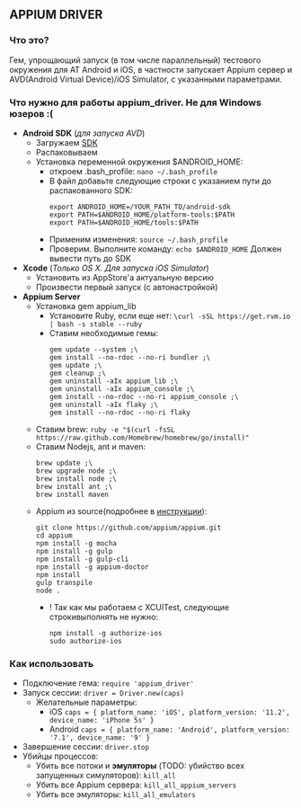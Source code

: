 APPIUM DRIVER
-------------

### Что это?
Гем, упрощающий запуск (в том числе параллельный) тестового окружения для АТ Android и iOS, в частности
запускает Appium сервер и AVD(Android Virtual Device)/iOS Simulator, с указанными параметрами.

### Что нужно для работы appium_driver. Не для Windows юзеров :(
- **Android SDK** (*для запуска AVD*)
  - Загружаем [SDK](https://developer.android.com/studio/releases/sdk-tools.html)
  - Распаковываем
  - Установка переменной окружения $ANDROID_HOME:
    - откроем .bash_profile: `nano ~/.bash_profile `
    - В файл добавьте следующие строки с указанием пути до распакованного SDK:
       ```
       export ANDROID_HOME=/YOUR_PATH_TO/android-sdk
       export PATH=$ANDROID_HOME/platform-tools:$PATH
       export PATH=$ANDROID_HOME/tools:$PATH
       ```
    - Применим изменения: `source ~/.bash_profile`
    - Проверим. Выполните команду: `echo $ANDROID_HOME`
    Должен вывести путь до SDK
- **Xcode** (*Только OS X. Для запуска iOS Simulator*)
  - Установить из AppStore'a актуальную версию
  - Произвести первый запуск (с автонастройкой)
- **Appium Server**
  - Установка gem appium_lib
    - Установите Ruby, если еще нет: `\curl -sSL https://get.rvm.io | bash -s stable --ruby`
    - Ставим необходимые гемы:
        ```
        gem update --system ;\
        gem install --no-rdoc --no-ri bundler ;\
        gem update ;\
        gem cleanup ;\
        gem uninstall -aIx appium_lib ;\
        gem uninstall -aIx appium_console ;\
        gem install --no-rdoc --no-ri appium_console ;\
        gem uninstall -aIx flaky ;\
        gem install --no-rdoc --no-ri flaky
        ```
  - Cтавим brew: `ruby -e "$(curl -fsSL https://raw.github.com/Homebrew/homebrew/go/install)"`
  - Ставим Nodejs, ant и maven:
      ```
      brew update ;\
      brew upgrade node ;\
      brew install node ;\
      brew install ant ;\
      brew install maven
      ```
  - Appium из source(подробнее в [инструкции](https://github.com/appium/appium/blob/master/docs/en/contributing-to-appium/appium-from-source.md#setting-up-appium-from-source)):
      ```
      git clone https://github.com/appium/appium.git
      cd appium
      npm install -g mocha
      npm install -g gulp
      npm install -g gulp-cli
      npm install -g appium-doctor
      npm install
      gulp transpile
      node .
      ```
      - ! Так как мы работаем с XCUITest, следующие строкивыполнять не нужно:
         ```
         npm install -g authorize-ios
         sudo authorize-ios
         ```
         
### Как использовать
- Подключение гема: `require 'appium_driver'`
- Запуск сессии: `driver = Driver.new(caps)`
  - Желательные параметры:
    - iOS `caps = { platform_name: 'iOS', platform_version: '11.2', device_name: 'iPhone 5s' }`
    - Android `caps = { platform_name: 'Android', platform_version: '7.1', device_name: '9' }`
- Завершение сессии: `driver.stop`
- Убийцы процессов:
  - Убить все потоки и **эмуляторы** (TODO: убийство всех запущенных симуляторов): `kill_all`
  - Убить все Appium сервера: `kill_all_appium_servers`
  - Убить все эмуляторы: `kill_all_emulators`
  
